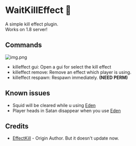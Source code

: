 # WaitKillEffect 🍔
A simple kill effect plugin.    
Works on 1.8 server!

## Commands
![img.png](https://i.imgur.com/Q5xDmvo.png)

+ killeffect gui: Open a gui for select the kill effect
+ killeffect remove: Remove an effect which player is using.
+ killeffect respawn: Respawn immediately. **(NEED PERM)**

## Known issues
- Squid will be cleared while u using [Eden](https://github.com/diamond-rip/Eden)
- Player heads in Satan disappear when you use [Eden](https://github.com/diamond-rip/Eden)

## Credits
 + [EffectKill](https://github.com/Souyard/EffectKill) - Origin Author. But it doesn't update now.